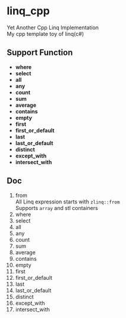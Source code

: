 # linq_cpp
Yet Another Cpp Linq Implementation  
My cpp template toy of linq(c#)

## Support Function
* **where**
* **select**
* **all**
* **any**
* **count**
* **sum**
* **average**
* **contains**
* **empty**
* **first**
* **first_or_default**
* **last**
* **last_or_default**
* **distinct**
* **except_with**
* **intersect_with**

## Doc

1. from  
   All Linq expression starts with `zlinq::from`  
   Supports `array` and stl containers
1. where
1. select
1. all
1. any
1. count
1. sum
1. average
1. contains
1. empty
1. first
1. first_or_default
1. last
1. last_or_default
1. distinct
1. except_with
1. intersect_with
